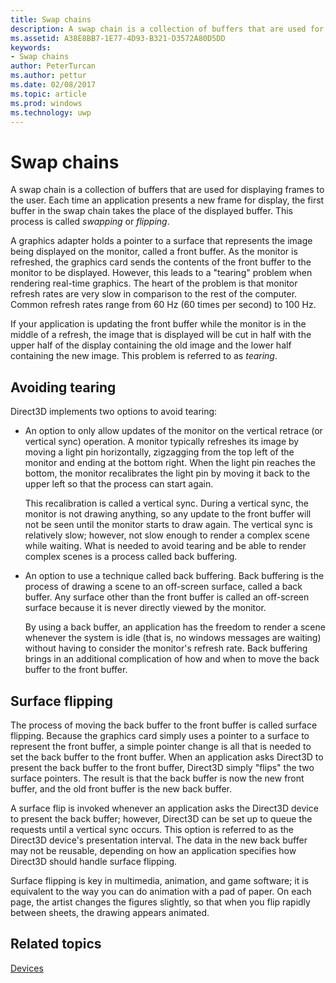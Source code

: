 ```yaml
---
title: Swap chains
description: A swap chain is a collection of buffers that are used for displaying frames to the user.
ms.assetid: A38E8BB7-1E77-4D93-B321-D3572A80D5DD
keywords:
- Swap chains
author: PeterTurcan
ms.author: pettur
ms.date: 02/08/2017
ms.topic: article
ms.prod: windows
ms.technology: uwp
---
```


# Swap chains


A swap chain is a collection of buffers that are used for displaying frames to the user. Each time an application presents a new frame for display, the first buffer in the swap chain takes the place of the displayed buffer. This process is called *swapping* or *flipping*.

A graphics adapter holds a pointer to a surface that represents the image being displayed on the monitor, called a front buffer. As the monitor is refreshed, the graphics card sends the contents of the front buffer to the monitor to be displayed. However, this leads to a "tearing" problem when rendering real-time graphics. The heart of the problem is that monitor refresh rates are very slow in comparison to the rest of the computer. Common refresh rates range from 60 Hz (60 times per second) to 100 Hz.

If your application is updating the front buffer while the monitor is in the middle of a refresh, the image that is displayed will be cut in half with the upper half of the display containing the old image and the lower half containing the new image. This problem is referred to as *tearing*.

## <span id="Avoiding_tearing"></span><span id="avoiding_tearing"></span><span id="AVOIDING_TEARING"></span>Avoiding tearing


Direct3D implements two options to avoid tearing:

-   An option to only allow updates of the monitor on the vertical retrace (or vertical sync) operation. A monitor typically refreshes its image by moving a light pin horizontally, zigzagging from the top left of the monitor and ending at the bottom right. When the light pin reaches the bottom, the monitor recalibrates the light pin by moving it back to the upper left so that the process can start again.

    This recalibration is called a vertical sync. During a vertical sync, the monitor is not drawing anything, so any update to the front buffer will not be seen until the monitor starts to draw again. The vertical sync is relatively slow; however, not slow enough to render a complex scene while waiting. What is needed to avoid tearing and be able to render complex scenes is a process called back buffering.

-   An option to use a technique called back buffering. Back buffering is the process of drawing a scene to an off-screen surface, called a back buffer. Any surface other than the front buffer is called an off-screen surface because it is never directly viewed by the monitor.

    By using a back buffer, an application has the freedom to render a scene whenever the system is idle (that is, no windows messages are waiting) without having to consider the monitor's refresh rate. Back buffering brings in an additional complication of how and when to move the back buffer to the front buffer.

## <span id="Surface_flipping"></span><span id="surface_flipping"></span><span id="SURFACE_FLIPPING"></span>Surface flipping


The process of moving the back buffer to the front buffer is called surface flipping. Because the graphics card simply uses a pointer to a surface to represent the front buffer, a simple pointer change is all that is needed to set the back buffer to the front buffer. When an application asks Direct3D to present the back buffer to the front buffer, Direct3D simply "flips" the two surface pointers. The result is that the back buffer is now the new front buffer, and the old front buffer is the new back buffer.

A surface flip is invoked whenever an application asks the Direct3D device to present the back buffer; however, Direct3D can be set up to queue the requests until a vertical sync occurs. This option is referred to as the Direct3D device's presentation interval. The data in the new back buffer may not be reusable, depending on how an application specifies how Direct3D should handle surface flipping.

Surface flipping is key in multimedia, animation, and game software; it is equivalent to the way you can do animation with a pad of paper. On each page, the artist changes the figures slightly, so that when you flip rapidly between sheets, the drawing appears animated.

## <span id="related-topics"></span>Related topics


[Devices](devices.md)

 

 




